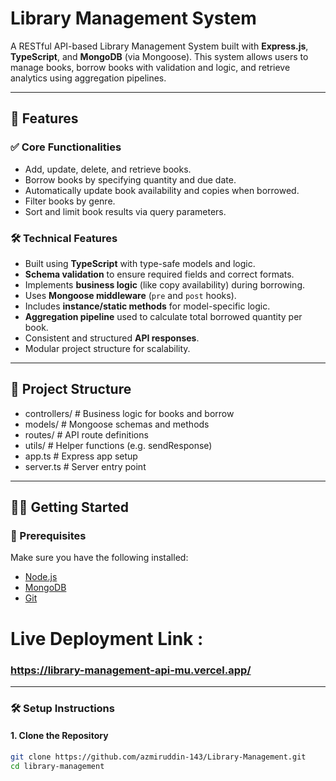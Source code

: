 # Library Management System

A RESTful API-based Library Management System built with **Express.js**, **TypeScript**, and **MongoDB** (via Mongoose). This system allows users to manage books, borrow books with validation and logic, and retrieve analytics using aggregation pipelines.

---

## 🚀 Features

### ✅ Core Functionalities
- Add, update, delete, and retrieve books.
- Borrow books by specifying quantity and due date.
- Automatically update book availability and copies when borrowed.
- Filter books by genre.
- Sort and limit book results via query parameters.

### 🛠️ Technical Features
- Built using **TypeScript** with type-safe models and logic.
- **Schema validation** to ensure required fields and correct formats.
- Implements **business logic** (like copy availability) during borrowing.
- Uses **Mongoose middleware** (`pre` and `post` hooks).
- Includes **instance/static methods** for model-specific logic.
- **Aggregation pipeline** used to calculate total borrowed quantity per book.
- Consistent and structured **API responses**.
- Modular project structure for scalability.

---

## 📁 Project Structure

- controllers/ # Business logic for books and borrow
- models/ # Mongoose schemas and methods
- routes/ # API route definitions
- utils/ # Helper functions (e.g. sendResponse)
- app.ts # Express app setup
- server.ts # Server entry point

---

## 🧑‍💻 Getting Started

### 🔧 Prerequisites

Make sure you have the following installed:
- [Node.js](https://nodejs.org/)
- [MongoDB](https://www.mongodb.com/)
- [Git](https://git-scm.com/)

# Live Deployment Link : 
### https://library-management-api-mu.vercel.app/

---

### 🛠️ Setup Instructions

#### 1. Clone the Repository
```bash
git clone https://github.com/azmiruddin-143/Library-Management.git
cd library-management